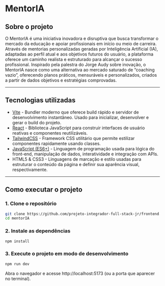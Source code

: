 # MentorIA

## Sobre o projeto
O MentorIA é uma iniciativa inovadora e disruptiva que busca transformar o
mercado da educação e apoiar profissionais em início ou meio de carreira. Através
de mentorias personalizadas geradas por Inteligência Artificial (IA), adaptadas ao
perfil atual e aos objetivos futuros do usuário, a plataforma oferece um caminho
realista e estruturado para alcançar o sucesso profissional.
Inspirado pela palestra do Jorge Audy sobre inovação, o MentorIA nasce como uma
alternativa ao mercado saturado de “coaching vazio”, oferecendo planos práticos,
mensuráveis e personalizados, criados a partir de dados objetivos e estratégias
comprovadas.


---

## Tecnologias utilizadas

- [Vite](https://vitejs.dev/) - Bundler moderno que oferece build rápido e servidor de desenvolvimento instantâneo. Usado para inicializar, desenvolver e gerar o build do projeto.
- [React](https://reactjs.org/) - Biblioteca JavaScript para construir interfaces de usuário reativas e componentes reutilizáveis.
- [TailwindCSS](https://tailwindcss.com/) - Framework CSS utilitário que permite estilizar componentes rapidamente usando classes.
- [JavaScript (ES6+)](https://developer.mozilla.org/en-US/docs/Web/JavaScript)  - Linguagem de programação usada para lógica do front-end, manipulação de dados, interatividade e integração com APIs.
- HTML5 & CSS3 - Linguagens de marcação e estilo usadas para estruturar o conteúdo da página e definir sua aparência visual, respectivamente.

---

## Como executar o projeto

### 1. Clone o repositório
```bash
git clone https://github.com/projeto-integrador-full-stack-jr/frontend.git
cd mentorIA
```

### 2. Instale as dependências
```bash
npm install
```

### 3. Execute o projeto em modo de desenvolvimento
```bash
npm run dev
```
Abra o navegador e acesse http://localhost:5173 (ou a porta que aparecer no terminal).
